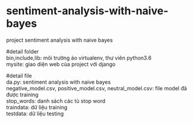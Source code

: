 # sentiment-analysis-with-naive-bayes
project sentiment analysis with naive bayes

#detail folder </br>
bin,include,lib: môi trường ảo virtualenv, thư viên python3.6 </br>
mysite: giao diện web của project với django </br>

#detail file </br>
da.py: sentiment analysis with naive bayes  </br>
negative_model.csv, positive_model.csv, neutral_model.csv: file model đã được training </br>
stop_words: danh sách các tù stop word </br>
traindata: dữ liệu training  </br>
testdata: dữ liệu testing </br> 
